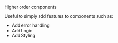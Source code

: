 Higher order components

Useful to simply add features to components such as:

- Add error handling
- Add Logic
- Add Styling